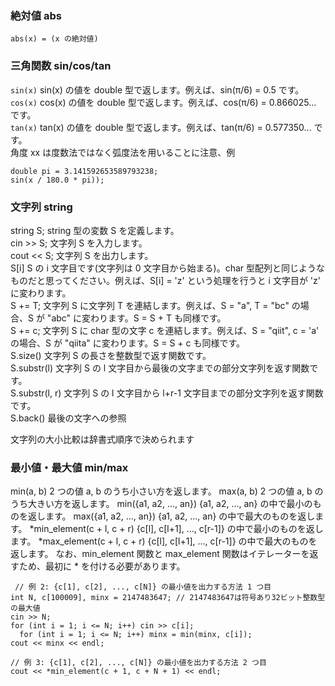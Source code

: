 ### 絶対値 abs
```abs(x) = (x の絶対値) ```

### 三角関数 sin/cos/tan
```sin(x)```	sin(x) の値を double 型で返します。例えば、sin(π/6) = 0.5 です。<br>
```cos(x)```	cos(x) の値を double 型で返します。例えば、cos(π/6) = 0.866025... です。<br>
```tan(x)```	tan(x) の値を double 型で返します。例えば、tan(π/6) = 0.577350... です。<br>
角度 xx は度数法ではなく弧度法を用いることに注意、例
```
double pi = 3.141592653589793238;
sin(x / 180.0 * pi));
```

### 文字列 string
string S;	string 型の変数 S を定義します。<br>
cin >> S;	文字列 S を入力します。<br>
cout << S;	文字列 S を出力します。<br>
S[i]	S の i 文字目です(文字列は 0 文字目から始まる)。char 型配列と同じようなものだと思ってください。例えば、S[i] = 'z' という処理を行うと i 文字目が 'z' に変わります。<br>
S += T;	文字列 S に文字列 T を連結します。例えば、S = "a", T = "bc" の場合、S が "abc" に変わります。S = S + T も同様です。<br>
S += c;	文字列 S に char 型の文字 c を連結します。例えば、S = "qiit", c = 'a' の場合、S が "qiita" に変わります。S = S + c も同様です。<br>
S.size()	文字列 S の長さを整数型で返す関数です。<br>
S.substr(l)	文字列 S の l 文字目から最後の文字までの部分文字列を返す関数です。<br>
S.substr(l, r)	文字列 S の l 文字目から l+r-1 文字目までの部分文字列を返す関数です。<br>
S.back() 最後の文字への参照

文字列の大小比較は辞書式順序で決められます

### 最小値・最大値 min/max
min(a, b)	2 つの値 a, b のうち小さい方を返します。
max(a, b)	2 つの値 a, b のうち大きい方を返します。
min({a1, a2, ..., an})	{a1, a2, ..., an} の中で最小のものを返します。
max({a1, a2, ..., an})	{a1, a2, ..., an} の中で最大のものを返します。
*min_element(c + l, c + r)	{c[l], c[l+1], ..., c[r-1]} の中で最小のものを返します。
*max_element(c + l, c + r)	{c[l], c[l+1], ..., c[r-1]} の中で最大のものを返します。
なお、min_element 関数と max_element 関数はイテレーターを返すため、最初に * を付ける必要があります。

```
 // 例 2: {c[1], c[2], ..., c[N]} の最小値を出力する方法 1 つ目
int N, c[100009], minx = 2147483647; // 2147483647は符号あり32ビット整数型の最大値
cin >> N;
for (int i = 1; i <= N; i++) cin >> c[i];
  for (int i = 1; i <= N; i++) minx = min(minx, c[i]);
cout << minx << endl;

// 例 3: {c[1], c[2], ..., c[N]} の最小値を出力する方法 2 つ目
cout << *min_element(c + 1, c + N + 1) << endl;
```





